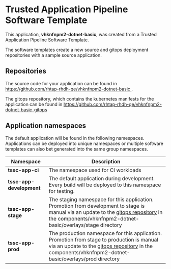 # Trusted Application Pipeline Software Template

This application, **vhknfnpm2-dotnet-basic**, was created from a Trusted Application Pipeline Software Template.

The software templates create a new source and gitops deployment repositories with a sample source application. 

## Repositories

The source code for your application can be found in [https://github.com/rhtap-rhdh-qe/vhknfnpm2-dotnet-basic ](https://github.com/rhtap-rhdh-qe/vhknfnpm2-dotnet-basic ).
 
The gitops repository, which contains the kubernetes manifests for the application can be found in 
[https://github.com/rhtap-rhdh-qe/vhknfnpm2-dotnet-basic-gitops ](https://github.com/rhtap-rhdh-qe/vhknfnpm2-dotnet-basic-gitops ) 

## Application namespaces 

The default application will be found in the following namespaces. Applications can be deployed into unique namespaces or multiple software templates can also bet generated into the same group namespaces.  

|  Namespace   |  Description   |  
| -------- | -------- |
| **tssc-app-ci** | The namespace used for CI workloads |
| **tssc-app-development** | The default application during development. Every build will be deployed to this namespace for testing. |
| **tssc-app-stage** | The staging namespace for this application. Promotion from development to stage is manual via an update to the [gitops repository](https://github.com/rhtap-rhdh-qe/vhknfnpm2-dotnet-basic-gitops ) in the components/vhknfnpm2-dotnet-basic/overlays/stage directory |
| **tssc-app-prod** | The production namespace for this application. Promotion from stage to production is manual via an update to the [gitops repository](https://github.com/rhtap-rhdh-qe/vhknfnpm2-dotnet-basic-gitops ) in the components/vhknfnpm2-dotnet-basic/overlays/prod directory |